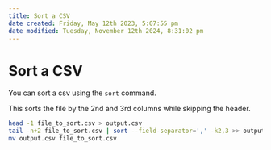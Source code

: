 ```yaml
---
title: Sort a CSV
date created: Friday, May 12th 2023, 5:07:55 pm
date modified: Tuesday, November 12th 2024, 8:31:02 pm
---
```


# Sort a CSV

You can sort a csv using the `sort` command.

This sorts the file by the 2nd and 3rd columns while skipping the
header.

```sh
head -1 file_to_sort.csv > output.csv
tail -n+2 file_to_sort.csv | sort --field-separator=',' -k2,3 >> output.csv
mv output.csv file_to_sort.csv
```
